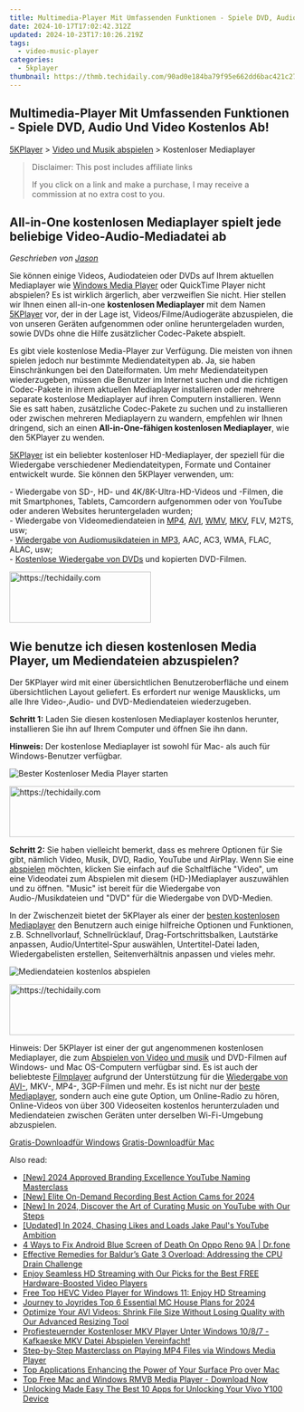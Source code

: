 ```yaml
---
title: Multimedia-Player Mit Umfassenden Funktionen - Spiele DVD, Audio Und Video Kostenlos Ab!
date: 2024-10-17T17:02:42.312Z
updated: 2024-10-23T17:10:26.219Z
tags:
  - video-music-player
categories:
  - 5kplayer
thumbnail: https://thmb.techidaily.com/90ad0e184ba79f95e662dd6bac421c2714531f47a3dc9eccb9055a4b28f7166a.jpg
---
```


## Multimedia-Player Mit Umfassenden Funktionen - Spiele DVD, Audio Und Video Kostenlos Ab!

[5KPlayer](https://tools.techidaily.com/5kplayer/products/) \> [Video und Musik abspielen](https://tools.techidaily.com/5kplayer/video-music-player/) \> Kostenloser Mediaplayer 

>  Disclaimer: This post includes affiliate links
>
>  If you click on a link and make a purchase, I may receive a commission at no extra cost to you.
>

## All-in-One kostenlosen Mediaplayer spielt jede beliebige Video-Audio-Mediadatei ab

 _Geschrieben von [Jason](https://www.quora.com/profile/Jason-Copper-1)_

Sie können einige Videos, Audiodateien oder DVDs auf Ihrem aktuellen Mediaplayer wie [Windows Media Player](https://tools.techidaily.com/5kplayer/video-music-player/) oder QuickTime Player nicht abspielen? Es ist wirklich ärgerlich, aber verzweiflen Sie nicht. Hier stellen wir Ihnen einen all-in-one **kostenlosen Mediaplayer**  mit dem Namen [5KPlayer](https://tools.techidaily.com/5kplayer/products/) vor, der in der Lage ist, Videos/Filme/Audiogeräte abzuspielen, die von unseren Geräten aufgenommen oder online heruntergeladen wurden, sowie DVDs ohne die Hilfe zusätzlicher Codec-Pakete abspielt. 

Es gibt viele kostenlose Media-Player zur Verfügung. Die meisten von ihnen spielen jedoch nur bestimmte Mediendateitypen ab. Ja, sie haben Einschränkungen bei den Dateiformaten. Um mehr Mediendateitypen wiederzugeben, müssen die Benutzer im Internet suchen und die richtigen Codec-Pakete in ihrem aktuellen Mediaplayer installieren oder mehrere separate kostenlose Mediaplayer auf ihren Computern installieren. Wenn Sie es satt haben, zusätzliche Codec-Pakete zu suchen und zu installieren oder zwischen mehreren Mediaplayern zu wandern, empfehlen wir Ihnen dringend, sich an einen **All-in-One-fähigen kostenlosen Mediaplayer**, wie den 5KPlayer zu wenden. 

[5KPlayer](https://tools.techidaily.com/5kplayer/products/) ist ein beliebter kostenloser HD-Mediaplayer, der speziell für die Wiedergabe verschiedener Mediendateitypen, Formate und Container entwickelt wurde. Sie können den 5KPlayer verwenden, um: 

\- Wiedergabe von SD-, HD- und 4K/8K-Ultra-HD-Videos und -Filmen, die mit Smartphones, Tablets, Camcordern aufgenommen oder von YouTube oder anderen Websites heruntergeladen wurden;   
 \- Wiedergabe von Videomediendateien in [MP4](https://tools.techidaily.com/5kplayer/video-music-player/), [AVI](https://tools.techidaily.com/5kplayer/video-music-player/), [WMV](https://tools.techidaily.com/5kplayer/video-music-player/), [MKV](https://tools.techidaily.com/5kplayer/video-music-player/), FLV, M2TS, usw;  
 \- [Wiedergabe von Audiomusikdateien in MP3](https://tools.techidaily.com/5kplayer/video-music-player/), AAC, AC3, WMA, FLAC, ALAC, usw;  
 \- [Kostenlose Wiedergabe von DVDs](https://tools.techidaily.com/5kplayer/video-music-player/) und kopierten DVD-Filmen. 

<!-- affiliate ads begin -->
<a href="https://aligracehair.sjv.io/c/5597632/2135354/19272" target="_top" id="2135354">
  <img src="//a.impactradius-go.com/display-ad/19272-2135354" border="0" alt="https://techidaily.com" width="250" height="90"/>
</a>
<img height="0" width="0" src="https://aligracehair.sjv.io/i/5597632/2135354/19272" style="position:absolute;visibility:hidden;" border="0" />
<!-- affiliate ads end -->

## Wie benutze ich diesen kostenlosen Media Player, um Mediendateien abzuspielen?

Der 5KPlayer wird mit einer übersichtlichen Benutzeroberfläche und einem übersichtlichen Layout geliefert. Es erfordert nur wenige Mausklicks, um alle Ihre Video-,Audio- und DVD-Mediendateien wiederzugeben. 

**Schritt 1:** Laden Sie diesen kostenlosen Mediaplayer kostenlos herunter, installieren Sie ihn auf Ihrem Computer und öffnen Sie ihn dann. 

**Hinweis:** Der kostenlose Mediaplayer ist sowohl für Mac- als auch für Windows-Benutzer verfügbar. 

![Bester Kostenloser Media Player starten](https://www.5kplayer.com/video-music-player-de/img/youtube-0119-01.png) 

<!-- affiliate ads begin -->
<a href="https://aligracehair.sjv.io/c/5597632/1918666/19272" target="_top" id="1918666">
  <img src="//a.impactradius-go.com/display-ad/19272-1918666" border="0" alt="https://techidaily.com" width="728" height="90"/>
</a>
<img height="0" width="0" src="https://aligracehair.sjv.io/i/5597632/1918666/19272" style="position:absolute;visibility:hidden;" border="0" />
<!-- affiliate ads end -->

**Schritt 2:** Sie haben vielleicht bemerkt, dass es mehrere Optionen für Sie gibt, nämlich Video, Musik, DVD, Radio, YouTube und AirPlay. Wenn Sie eine [abspielen](https://tools.techidaily.com/5kplayer/video-music-player/) möchten, klicken Sie einfach auf die Schaltfläche "Video", um eine Videodatei zum Abspielen mit diesem (HD-)Mediaplayer auszuwählen und zu öffnen. "Music" ist bereit für die Wiedergabe von Audio-/Musikdateien und "DVD" für die Wiedergabe von DVD-Medien. 

In der Zwischenzeit bietet der 5KPlayer als einer der [besten kostenlosen Mediaplayer](https://tools.techidaily.com/5kplayer/video-music-player/) den Benutzern auch einige hilfreiche Optionen und Funktionen, z.B. Schnellvorlauf, Schnellrücklauf, Drag-Fortschrittsbalken, Lautstärke anpassen, Audio/Untertitel-Spur auswählen, Untertitel-Datei laden, Wiedergabelisten erstellen, Seitenverhältnis anpassen und vieles mehr. 

![Mediendateien kostenlos abspielen](https://www.5kplayer.com/video-music-player-de/../video-music-player/img/free-4k-video-player-02.jpg) 

<!-- affiliate ads begin -->
<a href="https://unicoeye.pxf.io/c/5597632/2134230/18498" target="_top" id="2134230">
  <img src="//a.impactradius-go.com/display-ad/18498-2134230" border="0" alt="https://techidaily.com" width="728" height="90"/>
</a>
<img height="0" width="0" src="https://unicoeye.pxf.io/i/5597632/2134230/18498" style="position:absolute;visibility:hidden;" border="0" />
<!-- affiliate ads end -->

Hinweis: Der 5KPlayer ist einer der gut angenommenen kostenlosen Mediaplayer, die zum [Abspielen von Video und musik](https://tools.techidaily.com/5kplayer/video-music-player/) und DVD-Filmen auf Windows- und Mac OS-Computern verfügbar sind. Es ist auch der beliebteste [Filmplayer](https://tools.techidaily.com/5kplayer/video-music-player/) aufgrund der Unterstützung für die [Wiedergabe von AVI-](https://tools.techidaily.com/5kplayer/video-music-player/), MKV-, MP4-, 3GP-Filmen und mehr. Es ist nicht nur der [beste Mediaplayer](https://tools.techidaily.com/5kplayer/video-music-player/), sondern auch eine gute Option, um Online-Radio zu hören, Online-Videos von über 300 Videoseiten kostenlos herunterzuladen und Mediendateien zwischen Geräten unter derselben Wi-Fi-Umgebung abzuspielen. 

[Gratis-Downloadfür Windows](https://tools.techidaily.com/5kplayer/products/) [Gratis-Downloadfür Mac](https://tools.techidaily.com/5kplayer/products/)

<ins class="adsbygoogle"
     style="display:block"
     data-ad-format="autorelaxed"
     data-ad-client="ca-pub-7571918770474297"
     data-ad-slot="1223367746"></ins>

<ins class="adsbygoogle"
     style="display:block"
     data-ad-client="ca-pub-7571918770474297"
     data-ad-slot="8358498916"
     data-ad-format="auto"
     data-full-width-responsive="true"></ins>

<span class="atpl-alsoreadstyle">Also read:</span>
<div><ul>
<li><a href="https://facebook-record-videos.techidaily.com/new-2024-approved-branding-excellence-youtube-naming-masterclass/"><u>[New] 2024 Approved Branding Excellence YouTube Naming Masterclass</u></a></li>
<li><a href="https://fox-access.techidaily.com/new-elite-on-demand-recording-best-action-cams-for-2024/"><u>[New] Elite On-Demand Recording Best Action Cams for 2024</u></a></li>
<li><a href="https://facebook-video-footage.techidaily.com/new-in-2024-discover-the-art-of-curating-music-on-youtube-with-our-steps/"><u>[New] In 2024, Discover the Art of Curating Music on YouTube with Our Steps</u></a></li>
<li><a href="https://facebook-video-footage.techidaily.com/updated-in-2024-chasing-likes-and-loads-jake-pauls-youtube-ambition/"><u>[Updated] In 2024, Chasing Likes and Loads Jake Paul's YouTube Ambition</u></a></li>
<li><a href="https://howto.techidaily.com/4-ways-to-fix-android-blue-screen-of-death-on-oppo-reno-9a-drfone-by-drfone-fix-android-problems-fix-android-problems/"><u>4 Ways to Fix Android Blue Screen of Death On Oppo Reno 9A | Dr.fone</u></a></li>
<li><a href="https://program-issues.techidaily.com/effective-remedies-for-baldurs-gate-3-overload-addressing-the-cpu-drain-challenge/"><u>Effective Remedies for Baldur’s Gate 3 Overload: Addressing the CPU Drain Challenge</u></a></li>
<li><a href="https://video-ai-editor.techidaily.com/enjoy-seamless-hd-streaming-with-our-picks-for-the-best-free-hardware-boosted-video-players/"><u>Enjoy Seamless HD Streaming with Our Picks for the Best FREE Hardware-Boosted Video Players</u></a></li>
<li><a href="https://video-ai-editor.techidaily.com/free-top-hevc-video-player-for-windows-11-enjoy-hd-streaming/"><u>Free Top HEVC Video Player for Windows 11: Enjoy HD Streaming</u></a></li>
<li><a href="https://visual-screen-recording.techidaily.com/journey-to-joyrides-top-6-essential-mc-house-plans-for-2024/"><u>Journey to Joyrides Top 6 Essential MC House Plans for 2024</u></a></li>
<li><a href="https://solve-helper.techidaily.com/optimize-your-avi-videos-shrink-file-size-without-losing-quality-with-our-advanced-resizing-tool/"><u>Optimize Your AVI Videos: Shrink File Size Without Losing Quality with Our Advanced Resizing Tool</u></a></li>
<li><a href="https://video-ai-editor.techidaily.com/profiesteuernder-kostenloser-mkv-player-unter-windows-1087-kafkaeske-mkv-datei-abspielen-vereinfacht/"><u>Profiesteuernder Kostenloser MKV Player Unter Windows 10/8/7 - Kafkaeske MKV Datei Abspielen Vereinfacht!</u></a></li>
<li><a href="https://video-ai-editor.techidaily.com/step-by-step-masterclass-on-playing-mp4-files-via-windows-media-player/"><u>Step-by-Step Masterclass on Playing MP4 Files via Windows Media Player</u></a></li>
<li><a href="https://video-ai-editor.techidaily.com/top-applications-enhancing-the-power-of-your-surface-pro-over-mac/"><u>Top Applications Enhancing the Power of Your Surface Pro over Mac</u></a></li>
<li><a href="https://video-ai-editor.techidaily.com/top-free-mac-and-windows-rmvb-media-player-download-now/"><u>Top Free Mac and Windows RMVB Media Player - Download Now</u></a></li>
<li><a href="https://android-unlock.techidaily.com/unlocking-made-easy-the-best-10-apps-for-unlocking-your-vivo-y100-device-by-drfone-android/"><u>Unlocking Made Easy The Best 10 Apps for Unlocking Your Vivo Y100 Device</u></a></li>
</ul></div>

